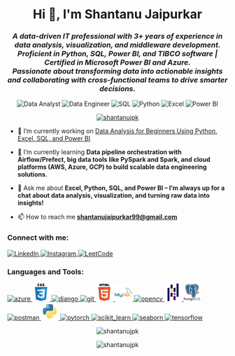 <h1 align="center">Hi 👋, I'm Shantanu Jaipurkar</h1>

<h3 align="center">
  <em>
    A data-driven IT professional with 3+ years of experience in data analysis, visualization, and middleware development.<br>
    Proficient in <b>Python</b>, <b>SQL</b>, <b>Power BI</b>, and <b>TIBCO software</b> | Certified in <b>Microsoft Power BI</b> and <b>Azure</b>.<br>
    Passionate about transforming data into actionable insights and collaborating with cross-functional teams to drive smarter decisions.
  </em>
</h3>

<p align="center">
  <img src="https://img.shields.io/badge/Data%20Analyst-%23007ACC.svg?style=for-the-badge" alt="Data Analyst" />
  <img src="https://img.shields.io/badge/Data%20Engineer-%23FF6F00.svg?style=for-the-badge" alt="Data Engineer" />
  <img src="https://img.shields.io/badge/SQL-%2300A4EF.svg?style=for-the-badge&logo=Microsoft%20SQL%20Server&logoColor=white" alt="SQL" />
  <img src="https://img.shields.io/badge/Python-%233776AB.svg?style=for-the-badge&logo=python&logoColor=white" alt="Python" />
  <img src="https://img.shields.io/badge/Excel-%23217B40.svg?style=for-the-badge&logo=microsoft-excel&logoColor=white" alt="Excel" />
  <img src="https://img.shields.io/badge/Power%20BI-%23F2C811.svg?style=for-the-badge&logo=Power%20BI&logoColor=black" alt="Power BI" />
</p>

<p align="center">
  <a href="https://github.com/ryo-ma/github-profile-trophy">
    <img src="https://github-profile-trophy.vercel.app/?username=shantanujpk&theme=gruvbox" alt="shantanujpk" />
  </a>
</p>

- 🔭 I’m currently working on [Data Analysis for Beginners Using Python, Excel, SQL, and Power BI](https://github.com/Shantanujpk?tab=repositories)

- 🌱 I’m currently learning **Data pipeline orchestration with Airflow/Prefect, big data tools like PySpark and Spark, and cloud platforms (AWS, Azure, GCP) to build scalable data engineering solutions.**

- 💬 Ask me about **Excel, Python, SQL, and Power BI – I’m always up for a chat about data analysis, visualization, and turning raw data into insights!**

- 📫 How to reach me **shantanujaipurkar99@gmail.com**

<h3 align="left">Connect with me:</h3>
<p align="left">
  <a href="https://linkedin.com/in/shantanujaipurkar" target="blank">
    <img align="center" src="https://img.shields.io/badge/LinkedIn-%230077B5.svg?style=for-the-badge&logo=linkedin&logoColor=white" alt="LinkedIn" />
  </a>
  <a href="https://instagram.com/shantanujaipurkar19" target="blank">
    <img align="center" src="https://img.shields.io/badge/Instagram-%23E4405F.svg?style=for-the-badge&logo=instagram&logoColor=white" alt="Instagram" />
  </a>
  <a href="https://leetcode.com/u/codekrr_bhai/" target="blank">
    <img align="center" src="https://img.shields.io/badge/LeetCode-%23FFA116.svg?style=for-the-badge&logo=leetcode&logoColor=black" alt="LeetCode" />
  </a>
</p>

<h3 align="left">Languages and Tools:</h3>
<p align="left">
  <a href="https://azure.microsoft.com/en-in/" target="_blank" rel="noreferrer"> <img src="https://www.vectorlogo.zone/logos/microsoft_azure/microsoft_azure-icon.svg" alt="azure" width="40" height="40"/> </a>
  <a href="https://www.w3schools.com/css/" target="_blank" rel="noreferrer"> <img src="https://raw.githubusercontent.com/devicons/devicon/master/icons/css3/css3-original-wordmark.svg" alt="css3" width="40" height="40"/> </a>
  <a href="https://www.djangoproject.com/" target="_blank" rel="noreferrer"> <img src="https://cdn.worldvectorlogo.com/logos/django.svg" alt="django" width="40" height="40"/> </a>
  <a href="https://git-scm.com/" target="_blank" rel="noreferrer"> <img src="https://www.vectorlogo.zone/logos/git-scm/git-scm-icon.svg" alt="git" width="40" height="40"/> </a>
  <a href="https://www.w3.org/html/" target="_blank" rel="noreferrer"> <img src="https://raw.githubusercontent.com/devicons/devicon/master/icons/html5/html5-original-wordmark.svg" alt="html5" width="40" height="40"/> </a>
  <a href="https://www.mysql.com/" target="_blank" rel="noreferrer"> <img src="https://raw.githubusercontent.com/devicons/devicon/master/icons/mysql/mysql-original-wordmark.svg" alt="mysql" width="40" height="40"/> </a>
  <a href="https://opencv.org/" target="_blank" rel="noreferrer"> <img src="https://www.vectorlogo.zone/logos/opencv/opencv-icon.svg" alt="opencv" width="40" height="40"/> </a>
  <a href="https://pandas.pydata.org/" target="_blank" rel="noreferrer"> <img src="https://raw.githubusercontent.com/devicons/devicon/2ae2a900d2f041da66e950e4d48052658d850630/icons/pandas/pandas-original.svg" alt="pandas" width="40" height="40"/> </a>
  <a href="https://www.postgresql.org" target="_blank" rel="noreferrer"> <img src="https://raw.githubusercontent.com/devicons/devicon/master/icons/postgresql/postgresql-original-wordmark.svg" alt="postgresql" width="40" height="40"/> </a>
  <a href="https://postman.com" target="_blank" rel="noreferrer"> <img src="https://www.vectorlogo.zone/logos/getpostman/getpostman-icon.svg" alt="postman" width="40" height="40"/> </a>
  <a href="https://www.python.org" target="_blank" rel="noreferrer"> <img src="https://raw.githubusercontent.com/devicons/devicon/master/icons/python/python-original.svg" alt="python" width="40" height="40"/> </a>
  <a href="https://pytorch.org/" target="_blank" rel="noreferrer"> <img src="https://www.vectorlogo.zone/logos/pytorch/pytorch-icon.svg" alt="pytorch" width="40" height="40"/> </a>
  <a href="https://scikit-learn.org/" target="_blank" rel="noreferrer"> <img src="https://upload.wikimedia.org/wikipedia/commons/0/05/Scikit_learn_logo_small.svg" alt="scikit_learn" width="40" height="40"/> </a>
  <a href="https://seaborn.pydata.org/" target="_blank" rel="noreferrer"> <img src="https://seaborn.pydata.org/_images/logo-mark-lightbg.svg" alt="seaborn" width="40" height="40"/> </a>
  <a href="https://www.tensorflow.org" target="_blank" rel="noreferrer"> <img src="https://www.vectorlogo.zone/logos/tensorflow/tensorflow-icon.svg" alt="tensorflow" width="40" height="40"/> </a>
</p>

<p align="center">
  <img src="https://github-readme-stats.vercel.app/api?username=shantanujpk&show_icons=true&theme=tokyonight" alt="shantanujpk" />
</p>

<p align="center">
  <img src="https://github-readme-streak-stats.herokuapp.com/?user=shantanujpk&theme=tokyonight" alt="shantanujpk" />
</p>
